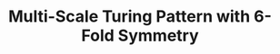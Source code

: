 ---
layout: media
title: "Multi-Scale Turing Pattern with 6-Fold Symmetry"
tags:
  categories: visual
blurb: 
ads: false
share: false
show_url: true
video:
  id: 143655094
hide: true
---